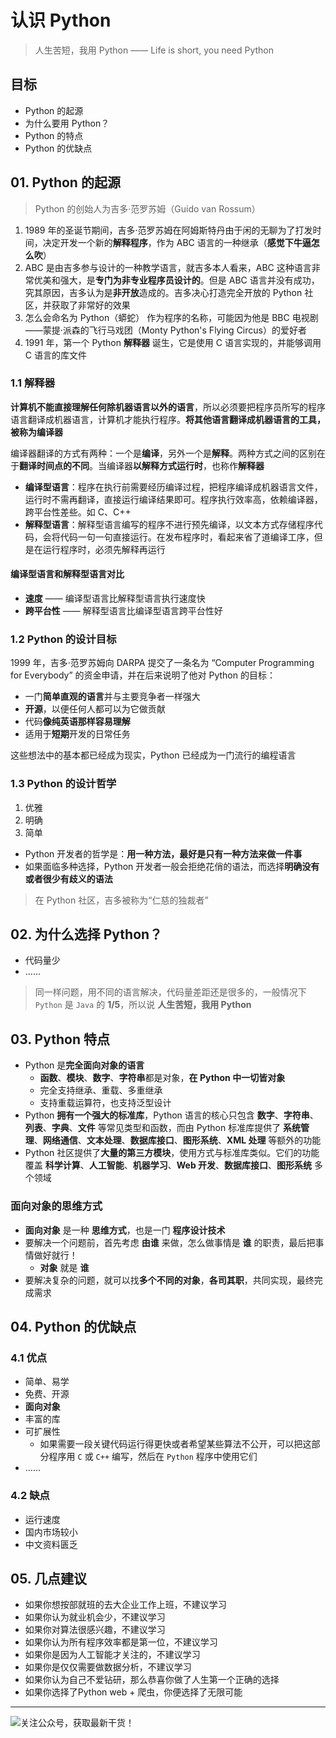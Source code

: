# 认识 Python

> 人生苦短，我用 Python —— Life is short, you need Python

## 目标

* Python 的起源
* 为什么要用 Python？
* Python 的特点
* Python 的优缺点

## 01. Python 的起源

> Python 的创始人为吉多·范罗苏姆（Guido van Rossum）


1. 1989 年的圣诞节期间，吉多·范罗苏姆在阿姆斯特丹由于闲的无聊为了打发时间，决定开发一个新的**解释程序**，作为 ABC 语言的一种继承（**感觉下牛逼怎么吹**）
2. ABC 是由吉多参与设计的一种教学语言，就吉多本人看来，ABC 这种语言非常优美和强大，是**专门为非专业程序员设计的**。但是 ABC 语言并没有成功，究其原因，吉多认为是**非开放**造成的。吉多决心打造完全开放的 Python 社区，并获取了非常好的效果
3. 怎么会命名为 Python（蟒蛇） 作为程序的名称，可能因为他是 BBC 电视剧——蒙提·派森的飞行马戏团（Monty Python's Flying Circus）的爱好者
4. 1991 年，第一个 Python **解释器** 诞生，它是使用 C 语言实现的，并能够调用 C 语言的库文件

### 1.1 解释器

**计算机不能直接理解任何除机器语言以外的语言**，所以必须要把程序员所写的程序语言翻译成机器语言，计算机才能执行程序。**将其他语言翻译成机器语言的工具，被称为编译器**

编译器翻译的方式有两种：一个是**编译**，另外一个是**解释**。两种方式之间的区别在于**翻译时间点的不同**。当编译器**以解释方式运行时**，也称作**解释器**


* **编译型语言**：程序在执行前需要经历编译过程，把程序编译成机器语言文件，运行时不需再翻译，直接运行编译结果即可。程序执行效率高，依赖编译器，跨平台性差些。如 C、C++
* **解释型语言**：解释型语言编写的程序不进行预先编译，以文本方式存储程序代码，会将代码一句一句直接运行。在发布程序时，看起来省了道编译工序，但是在运行程序时，必须先解释再运行

#### 编译型语言和解释型语言对比

* **速度** —— 编译型语言比解释型语言执行速度快
* **跨平台性** —— 解释型语言比编译型语言跨平台性好

### 1.2 Python 的设计目标

1999 年，吉多·范罗苏姆向 DARPA 提交了一条名为 “Computer Programming for Everybody” 的资金申请，并在后来说明了他对 Python 的目标：

* 一门**简单直观的语言**并与主要竞争者一样强大
* **开源**，以便任何人都可以为它做贡献
* 代码**像纯英语那样容易理解**
* 适用于**短期**开发的日常任务

这些想法中的基本都已经成为现实，Python 已经成为一门流行的编程语言

### 1.3 Python 的设计哲学

1. 优雅
2. 明确
3. 简单

<!-- > 在 Python 解释器内运行 `import this` 可以获得完整的列表 -->

* Python 开发者的哲学是：**用一种方法，最好是只有一种方法来做一件事**
* 如果面临多种选择，Python 开发者一般会拒绝花俏的语法，而选择**明确没有或者很少有歧义的语法**

> 在 Python 社区，吉多被称为“仁慈的独裁者”

## 02. 为什么选择 Python？

* 代码量少
* ……

> 同一样问题，用不同的语言解决，代码量差距还是很多的，一般情况下 `Python` 是 `Java` 的 **1/5**，所以说 **人生苦短，我用 Python**

## 03. Python 特点

* Python 是**完全面向对象的语言**
    * **函数**、**模块**、**数字**、**字符串**都是对象，**在 Python 中一切皆对象**
    * 完全支持继承、重载、多重继承
    * 支持重载运算符，也支持泛型设计
* Python **拥有一个强大的标准库**，Python 语言的核心只包含 **数字**、**字符串**、**列表**、**字典**、**文件** 等常见类型和函数，而由 Python 标准库提供了 **系统管理**、**网络通信**、**文本处理**、**数据库接口**、**图形系统**、**XML 处理** 等额外的功能
* Python 社区提供了**大量的第三方模块**，使用方式与标准库类似。它们的功能覆盖 **科学计算**、**人工智能**、**机器学习**、**Web 开发**、**数据库接口**、**图形系统** 多个领域

### 面向对象的思维方式

* **面向对象** 是一种 **思维方式**，也是一门 **程序设计技术**
* 要解决一个问题前，首先考虑 **由谁** 来做，怎么做事情是 **谁** 的职责，最后把事情做好就行！
    * **对象** 就是 **谁**
* 要解决复杂的问题，就可以找**多个不同的对象**，**各司其职**，共同实现，最终完成需求

## 04. Python 的优缺点

### 4.1 优点

* 简单、易学
* 免费、开源
* **面向对象**
* 丰富的库
* 可扩展性
    * 如果需要一段关键代码运行得更快或者希望某些算法不公开，可以把这部分程序用 `C` 或 `C++` 编写，然后在 `Python` 程序中使用它们
* ……

### 4.2 缺点

* 运行速度
* 国内市场较小
* 中文资料匮乏

## 05. 几点建议

* 如果你想按部就班的去大企业工作上班，不建议学习
* 如果你认为就业机会少，不建议学习
* 如果你对算法很感兴趣，不建议学习
* 如果你认为所有程序效率都是第一位，不建议学习
* 如果你是因为人工智能才关注的，不建议学习
* 如果你是仅仅需要做数据分析，不建议学习
* 如果你认为自己不爱钻研，那么恭喜你做了人生第一个正确的选择
* 如果你选择了Python web + 爬虫，你便选择了无限可能

----
![关注公众号，获取最新干货！](http://docs.stormsha.com/card.png)





